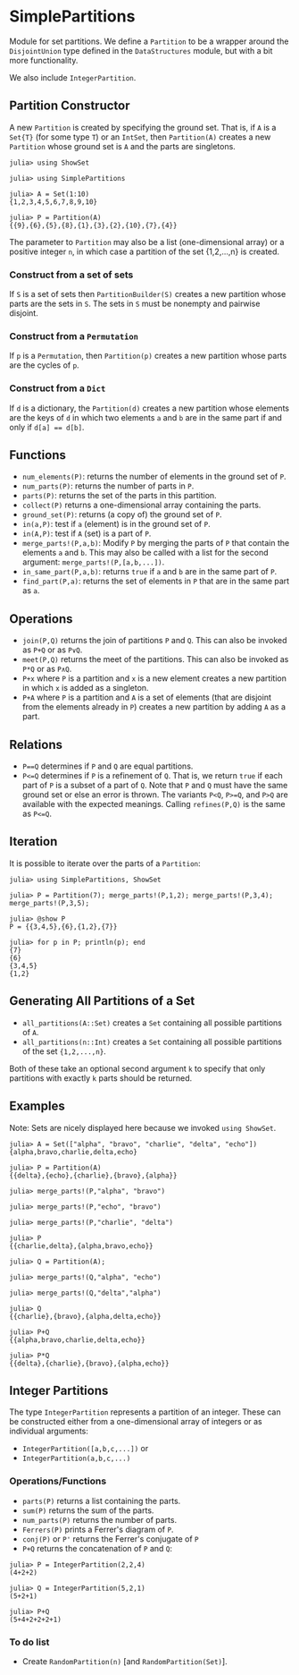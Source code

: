 # SimplePartitions


Module for set partitions. We define a
`Partition` to be a wrapper around the `DisjointUnion` type defined
in the `DataStructures` module, but with a bit more functionality.

We also include `IntegerPartition`.


## Partition Constructor

A new `Partition` is created by specifying the ground set. That is, if `A`
is a `Set{T}` (for some type `T`) or an `IntSet`, then `Partition(A)` creates
a new `Partition` whose ground set is `A` and the parts are singletons.
```
julia> using ShowSet

julia> using SimplePartitions

julia> A = Set(1:10)
{1,2,3,4,5,6,7,8,9,10}

julia> P = Partition(A)
{{9},{6},{5},{8},{1},{3},{2},{10},{7},{4}}
```
The parameter to `Partition` may also be a list (one-dimensional array) or
a positive integer `n`, in which case a partition of the set {1,2,...,n} is
created.

### Construct from a set of sets

If `S` is a set of sets then `PartitionBuilder(S)` creates
a new partition whose parts are the sets in `S`. The
sets in `S` must be nonempty and pairwise disjoint.

### Construct from a `Permutation`

If `p` is a `Permutation`, then `Partition(p)` creates a new
partition whose parts are the cycles of `p`.

### Construct from a `Dict`

If `d` is a dictionary, the `Partition(d)` creates a new
partition whose elements are the keys of `d` in which
two elements `a` and `b` are in the same part if and only
if `d[a] == d[b]`.

## Functions

+ `num_elements(P)`: returns the number of elements in the ground set of `P`.
+ `num_parts(P)`: returns the number of parts in `P`.
+ `parts(P)`: returns the set of the parts in this partition.
+ `collect(P)` returns a one-dimensional array containing the parts.
+ `ground_set(P)`: returns (a copy of) the ground set of `P`.
+ `in(a,P)`: test if `a` (element) is in the ground set of `P`.
+ `in(A,P)`: test if `A` (set) is a part of `P`.
+ `merge_parts!(P,a,b)`: Modify `P` by merging the parts of `P` that contain the elements `a` and `b`. This may also be called with a list for the second argument: `merge_parts!(P,[a,b,...])`.
+ `in_same_part(P,a,b)`: returns `true` if `a` and `b` are in the same part of `P`.
+ `find_part(P,a)`: returns the set of elements in `P` that are in the same part as `a`.

## Operations

+ `join(P,Q)` returns the join of partitions `P` and `Q`. This can also be invoked as `P+Q` or as `P∨Q`.
+ `meet(P,Q)` returns the meet of the partitions. This can also be invoked as `P*Q` or as `P∧Q`.
+ `P+x` where `P` is a partition and `x` is a new element creates a new partition in which `x` is added as a singleton.
+ `P+A` where `P` is a partition and `A` is a set of elements (that are disjoint from the elements already in `P`) creates a new partition by adding `A` as a part.

## Relations

+ `P==Q` determines if `P` and `Q` are equal partitions.
+ `P<=Q` determines if `P` is a refinement of `Q`. That is, we return `true` if each part of `P` is a subset of a part of `Q`. Note that `P` and `Q` must have the same ground set or else an error is thrown. The variants `P<Q`, `P>=Q`, and `P>Q` are available with the expected meanings. Calling `refines(P,Q)` is the same as `P<=Q`.

## Iteration

It is possible to iterate over the parts of a `Partition`:
```
julia> using SimplePartitions, ShowSet

julia> P = Partition(7); merge_parts!(P,1,2); merge_parts!(P,3,4); merge_parts!(P,3,5);

julia> @show P
P = {{3,4,5},{6},{1,2},{7}}

julia> for p in P; println(p); end
{7}
{6}
{3,4,5}
{1,2}
```



## Generating All Partitions of a Set

+ `all_partitions(A::Set)` creates a `Set` containing all possible partitions of `A`.
+ `all_partitions(n::Int)` creates a `Set` containing all possible partitions of the set `{1,2,...,n}`.

Both of these take an optional second argument `k` to specify that
only partitions with exactly `k` parts should be returned.


## Examples

Note: Sets are nicely displayed here because we invoked
`using ShowSet`.

```
julia> A = Set(["alpha", "bravo", "charlie", "delta", "echo"])
{alpha,bravo,charlie,delta,echo}

julia> P = Partition(A)
{{delta},{echo},{charlie},{bravo},{alpha}}

julia> merge_parts!(P,"alpha", "bravo")

julia> merge_parts!(P,"echo", "bravo")

julia> merge_parts!(P,"charlie", "delta")

julia> P
{{charlie,delta},{alpha,bravo,echo}}

julia> Q = Partition(A);

julia> merge_parts!(Q,"alpha", "echo")

julia> merge_parts!(Q,"delta","alpha")

julia> Q
{{charlie},{bravo},{alpha,delta,echo}}

julia> P+Q
{{alpha,bravo,charlie,delta,echo}}

julia> P*Q
{{delta},{charlie},{bravo},{alpha,echo}}
```


## Integer Partitions

The type `IntegerPartition` represents a partition of an integer.
These can be constructed either from a one-dimensional array of
integers or as individual arguments:
* `IntegerPartition([a,b,c,...])` or
* `IntegerPartition(a,b,c,...)`

### Operations/Functions

* `parts(P)` returns a list containing the parts.
* `sum(P)` returns the sum of the parts.
* `num_parts(P)` returns the number of parts.
* `Ferrers(P)` prints a Ferrer's diagram of `P`.
* `conj(P)` or `P'` returns the Ferrer's conjugate of `P`
* `P+Q` returns the concatenation of `P` and `Q`:
```
julia> P = IntegerPartition(2,2,4)
(4+2+2)

julia> Q = IntegerPartition(5,2,1)
(5+2+1)

julia> P+Q
(5+4+2+2+2+1)
```



### To do list

+ Create `RandomPartition(n)` [and `RandomPartition(Set)`].
